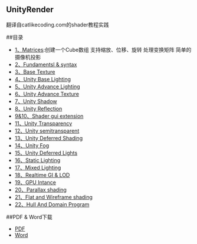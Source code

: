 ## UnityRender
翻译自catlikecoding.com的shader教程实践

##目录
* [1、Matrices](https://www.cnblogs.com/baolong-chen/p/12058419.html):创建一个Cube数组
支持缩放、位移、旋转
处理变换矩阵
简单的摄像机投影
* [2、Fundamentsl & syntax](https://www.cnblogs.com/baolong-chen/p/12122476.html)
* [3、Base Texture](https://www.cnblogs.com/baolong-chen/p/11747146.html)
* [4、Unity Base Lighting](https://www.cnblogs.com/baolong-chen/p/12173995.html)
* [5、Unity Advance Lighting](https://www.cnblogs.com/baolong-chen/p/12245910.html)
* [6、Unity Advance Texture](https://www.cnblogs.com/baolong-chen/p/12267209.html)
* [7、Unity Shadow](https://www.cnblogs.com/baolong-chen/p/12057069.html)
* [8、Unity Reflection](https://www.cnblogs.com/baolong-chen/p/12347556.html)
* [9&10、Shader gui extension](https://www.cnblogs.com/baolong-chen/p/12348691.html)
* [11、Unity Transparency](https://www.cnblogs.com/baolong-chen/p/12353282.html)
* [12、Unity semitransparent](https://www.cnblogs.com/baolong-chen/p/12664143.html)
* [13、Unity Deferred Shading](https://www.cnblogs.com/baolong-chen/p/12863511.html)
* [14、Unity Fog](https://www.cnblogs.com/baolong-chen/p/12902985.html)
* [15、Unity Deferred Lights](https://www.cnblogs.com/baolong-chen/p/12914812.html)
* [16、Static Lighting](https://www.cnblogs.com/baolong-chen/p/12970056.html)
* [17、Mixed Lighting](https://www.cnblogs.com/baolong-chen/p/13023331.html)
* [18、Realtime GI & LOD](https://www.cnblogs.com/baolong-chen/p/13034495.html)
* [19、GPU Intance](https://www.cnblogs.com/baolong-chen/p/13040915.html)
* [20、Parallax shading](https://www.cnblogs.com/baolong-chen/p/13097087.html)
* [21、Flat and Wireframe shading](https://www.cnblogs.com/baolong-chen/p/13155566.html)
* [22、Hull And Domain Program](https://www.cnblogs.com/baolong-chen/p/13172655.html)

##PDF & Word下载
* [PDF](UnityShader翻译.pdf)
* [Word](UnityShader翻译.docx)
